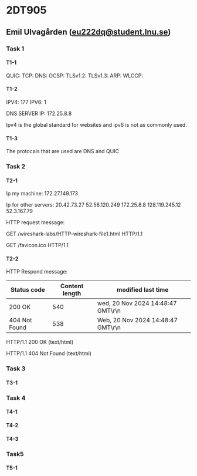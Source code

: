 # 2DT905

## Emil Ulvagården (eu222dq@student.lnu.se)

### Task 1

#### T1-1

QUIC:
TCP:
DNS:
OCSP:
TLSv1.2:
TLSv1.3:
ARP:
WLCCP:

#### T1-2

IPV4: 177
IPV6: 1

DNS SERVER IP: 172.25.8.8

Ipv4 is the global standard for websites and ipv6 is not as commonly used.

#### T1-3

The protocals that are used are DNS and QUIC

### Task 2

#### T2-1

Ip my machine:
172.27.149.173

Ip for other servers:
20.42.73.27
52.56.120.249
172.25.8.8
128.119.245.12
52.3.167.79

HTTP request message:

GET /wireshark-labs/HTTP-wireshark-file1.html HTTP/1.1

GET /favicon.ico HTTP/1.1

#### T2-2

HTTP Respond message:

|Status code |Content length|modified last time|
|-|-|-|
|200 OK|540|wed, 20 Nov 2024 14:48:47 GMT\r\n|
|404 Not Found|538|Web, 20 Nov 2024 14:48:47 GMT\r\n|

HTTP/1.1 200 OK (text/html)

HTTP/1.1 404 Not Found (text/html)

### Task 3

#### T3-1

### Task 4

#### T4-1

#### T4-2

#### T4-3

### Task5

#### T5-1

